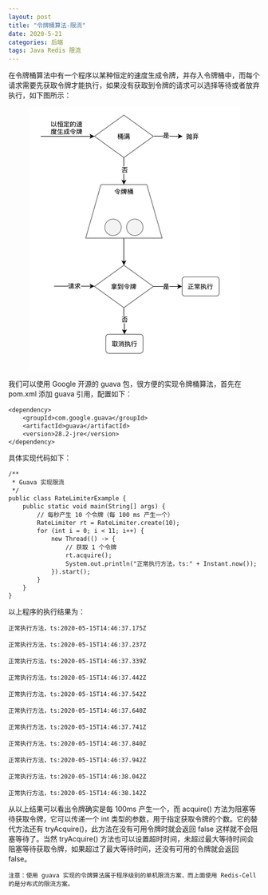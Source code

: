 ```yaml
---
layout: post
title: "令牌桶算法-限流"
date: 2020-5-21 
categories: 后端
tags: Java Redis 限流 
--- 
```




在令牌桶算法中有一个程序以某种恒定的速度生成令牌，并存入令牌桶中，而每个请求需要先获取令牌才能执行，如果没有获取到令牌的请求可以选择等待或者放弃执行，如下图所示：

<div style="width:425px;height:530px;margin:10px auto">
    <img alt="642.webp" src="/images/642.webp" width="425" height="530"/>
</div>

我们可以使用 Google 开源的 guava 包，很方便的实现令牌桶算法，首先在 pom.xml 添加 guava 引用，配置如下：

````
<dependency>
    <groupId>com.google.guava</groupId>
    <artifactId>guava</artifactId>
    <version>28.2-jre</version>
</dependency>
````

具体实现代码如下：

````
/**
 * Guava 实现限流
 */
public class RateLimiterExample {
    public static void main(String[] args) {
        // 每秒产生 10 个令牌（每 100 ms 产生一个）
        RateLimiter rt = RateLimiter.create(10);
        for (int i = 0; i < 11; i++) {
            new Thread(() -> {
                // 获取 1 个令牌
                rt.acquire();
                System.out.println("正常执行方法，ts:" + Instant.now());
            }).start();
        }
    }
}
````

以上程序的执行结果为：

````
正常执行方法，ts:2020-05-15T14:46:37.175Z

正常执行方法，ts:2020-05-15T14:46:37.237Z

正常执行方法，ts:2020-05-15T14:46:37.339Z

正常执行方法，ts:2020-05-15T14:46:37.442Z

正常执行方法，ts:2020-05-15T14:46:37.542Z

正常执行方法，ts:2020-05-15T14:46:37.640Z

正常执行方法，ts:2020-05-15T14:46:37.741Z

正常执行方法，ts:2020-05-15T14:46:37.840Z

正常执行方法，ts:2020-05-15T14:46:37.942Z

正常执行方法，ts:2020-05-15T14:46:38.042Z

正常执行方法，ts:2020-05-15T14:46:38.142Z
````

从以上结果可以看出令牌确实是每 100ms 产生一个，而 acquire() 方法为阻塞等待获取令牌，它可以传递一个 int 类型的参数，用于指定获取令牌的个数。它的替代方法还有 tryAcquire()，此方法在没有可用令牌时就会返回 false 这样就不会阻塞等待了。当然 tryAcquire() 方法也可以设置超时时间，未超过最大等待时间会阻塞等待获取令牌，如果超过了最大等待时间，还没有可用的令牌就会返回 false。

`注意：使用 guava 实现的令牌算法属于程序级别的单机限流方案，而上面使用 Redis-Cell 的是分布式的限流方案。`

